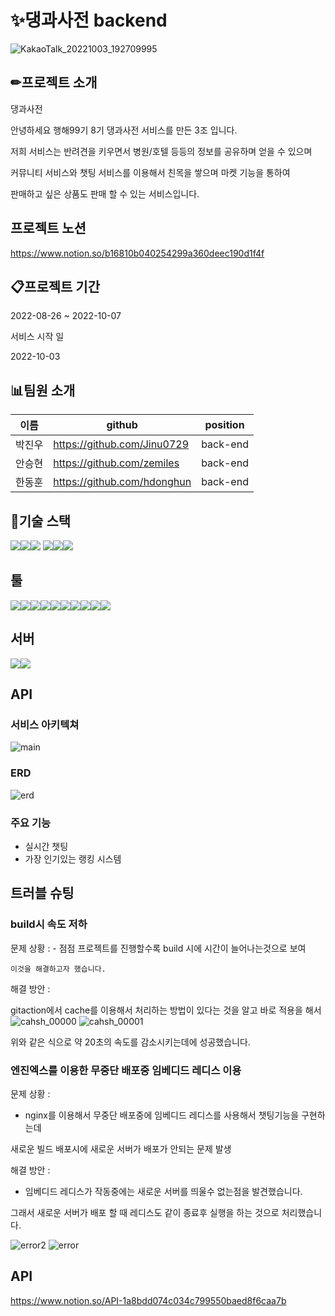 # ✨댕과사전 backend

![KakaoTalk_20221003_192709995](https://user-images.githubusercontent.com/108968316/193556299-2f97f1b0-31cb-4c8e-9bd2-125f4d9802b5.jpg)


<h2>✏프로젝트 소개</h2>
댕과사전

안녕하세요 행해99기 8기 댕과사전 서비스를 만든 3조 입니다.

저희 서비스는 반려견을 키우면서 병원/호텔 등등의 정보를 공유하며 얻을 수 있으며

커뮤니티 서비스와 챗팅 서비스를 이용해서 친목을 쌓으며 마켓 기능을 통하여 

판매하고 싶은 상품도 판매 할 수 있는 서비스입니다.

<h2>프로젝트 노션</h2>

https://www.notion.so/b16810b040254299a360deec190d1f4f

<h2>📋프로젝트 기간</h2>

2022-08-26 ~ 2022-10-07

서비스 시작 일

2022-10-03

<h2>📊팀원 소개</h2>

|이름|github|position|
|------|---|---|
|박진우|https://github.com/Jinu0729|back-end|
|안승현|https://github.com/zemiles|back-end|
|한동훈|https://github.com/hdonghun|back-end|

<h2>📄기술 스택</h2>

<img src="https://img.shields.io/badge/Spring Boot-6DB33F?style=for-the-badge&logo=Spring Boot&logoColor=white"><img src="https://img.shields.io/badge/Spring Security-6DB33F?style=for-the-badge&logo=Spring Security&logoColor=white"><img src="https://img.shields.io/badge/JAVA-007396?style=for-the-badge&logo=java&logoColor=white">
<img src="https://img.shields.io/badge/Redis-DC382D?style=for-the-badge&logo=Redis&logoColor=white"><img src="https://img.shields.io/badge/Gradle-02303A?style=for-the-badge&logo=Gradle&logoColor=white"><img src="https://img.shields.io/badge/Gradle-02303A?style=for-the-badge&logo=Gradle&logoColor=white">


<h2>툴</h2>

<img src="https://img.shields.io/badge/mysql-4479A1?style=for-the-badge&logo=mysql&logoColor=white"><img src="https://img.shields.io/badge/GitHub-181717?style=for-the-badge&logo=GitHub&logoColor=white"><img src="https://img.shields.io/badge/GitHub Actions-2088FF?style=for-the-badge&logo=GitHub Actions&logoColor=white"><img src="https://img.shields.io/badge/Amazon S3-569A31?style=for-the-badge&logo=Amazon S3&logoColor=white"><img src="https://img.shields.io/badge/Postman-FF6C37?style=for-the-badge&logo=Postman&logoColor=white"><img src="https://img.shields.io/badge/IntelliJ IDEA-000000?style=for-the-badge&logo=IntelliJ IDEA&logoColor=white"><img src="https://img.shields.io/badge/GitKraken-179287?style=for-the-badge&logo=GitKraken&logoColor=white"><img src="https://img.shields.io/badge/Notion-000000?style=for-the-badge&logo=Notion&logoColor=white"><img src="https://img.shields.io/badge/Slack-4A154B?style=for-the-badge&logo=Slack&logoColor=white"><img src="https://img.shields.io/badge/Code Deploy-007396?style=for-the-badge&logo=Code Deploy&logoColor=white">


<h2>서버</h2>

<img src="https://img.shields.io/badge/Amazon EC2-FF9900?style=for-the-badge&logo=Amazon EC2&logoColor=white"><img src="https://img.shields.io/badge/nginx-009639?style=for-the-badge&logo=nginx&logoColor=white">

<h2>API</h2>

<h3>서비스 아키텍쳐</h3>

![main](https://user-images.githubusercontent.com/108968316/193571757-7770d7e8-bab7-4b7e-bdc7-961a273c0214.jpg)

<h3>ERD</h3>

![erd](https://user-images.githubusercontent.com/108968316/193586316-cd539be4-810c-42af-aee3-d2dbe731ef37.jpg)


<h3>주요 기능</h3>

* 실시간 챗팅
* 가장 인기있는 랭킹 시스템


<h2>트러블 슈팅</h2>

<h3> build시 속도 저하</h3>
문제 상황 :
- 점점 프로젝트를 진행할수록 build 시에 시간이 늘어나는것으로 보여 
    
    이것을 해결하고자 했습니다.
해결 방안 : 
 
 gitaction에서 cache를 이용해서 처리하는 방법이 있다는 것을 알고 바로 적용을 해서
 ![cahsh_00000](https://user-images.githubusercontent.com/108968316/193587710-98c87516-7896-46b8-90a0-3ff7b821e685.jpg)
![cahsh_00001](https://user-images.githubusercontent.com/108968316/193587724-8d11feec-853e-4a85-951a-9876218a6a02.jpg)

위와 같은 식으로 약 20초의 속도를 감소시키는데에 성공했습니다.
 


<h3> 엔진엑스를 이용한 무중단 배포중 임베디드 레디스 이용</h3>

문제 상황 : 

- nginx를 이용해서 무중단 배포중에 임베디드 레디스를 사용해서 챗팅기능을 구현하는데

새로운 빌드 배포시에 새로운 서버가 배포가 안되는 문제 발생

해결 방안 :

- 임베디드 레디스가 작동중에는 새로운 서버를 띄울수 없는점을 발견했습니다.

그래서 새로운 서버가 배포 할 때 레디스도 같이 종료후 실행을 하는 것으로 처리했습니다.

![error2](https://user-images.githubusercontent.com/108968316/193588930-2af3c4ce-b680-4ed3-a1cf-36ee82c2e438.jpg)
![error](https://user-images.githubusercontent.com/108968316/193588936-c08cdcff-49a7-4954-959f-201c92356ccf.jpg)



<h2>API</h2>

https://www.notion.so/API-1a8bdd074c034c799550baed8f6caa7b
